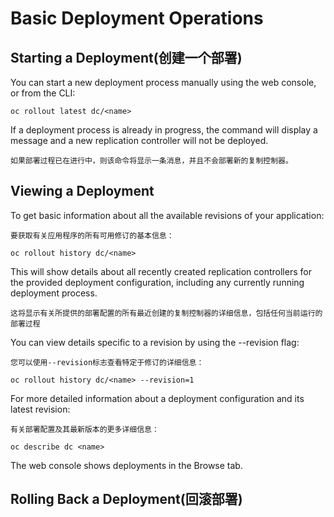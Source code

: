 # Basic Deployment Operations

## Starting a Deployment(创建一个部署)

You can start a new deployment process manually using the web console, or from the CLI:

```shell
oc rollout latest dc/<name>
```

If a deployment process is already in progress, the command will display a message and a new replication controller will not be deployed.

```text
如果部署过程已在进行中，则该命令将显示一条消息，并且不会部署新的复制控制器。
```

## Viewing a Deployment

To get basic information about all the available revisions of your application:

```text
要获取有关应用程序的所有可用修订的基本信息：
```

```text
oc rollout history dc/<name>
```

This will show details about all recently created replication controllers for the provided deployment configuration, including any currently running deployment process.

```text
这将显示有关所提供的部署配置的所有最近创建的复制控制器的详细信息，包括任何当前运行的部署过程
```

You can view details specific to a revision by using the --revision flag:

```text
您可以使用--revision标志查看特定于修订的详细信息：
```

```text
oc rollout history dc/<name> --revision=1
```

For more detailed information about a deployment configuration and its latest revision:

```text
有关部署配置及其最新版本的更多详细信息：
```

```text
oc describe dc <name>
```

The web console shows deployments in the Browse tab.

## Rolling Back a Deployment(回滚部署)